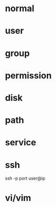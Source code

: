 # normal

# user

# group

# permission

# disk

# path

# service

# ssh
ssh -p port user@ip

# vi/vim
